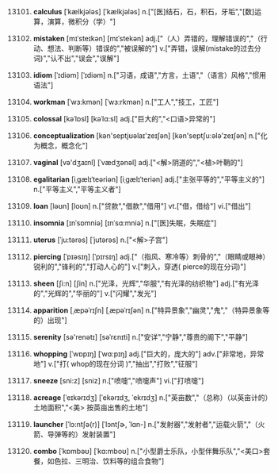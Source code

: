 13101. **calculus**
[ˈkælkjələs]  [ˈkælkjələs]
n.["[医]结石，石，积石，牙垢","[数]运算，演算，微积分（学）"]  

13102. **mistaken**
[mɪˈsteɪkən]  [mɪˈstekən]
adj.["（人）弄错的，理解错误的","（行动、想法、判断等）错误的","被误解的"]  v.["弄错，误解(mistake的过去分词)","认不出","误会","误解"]  

13103. **idiom**
[ˈɪdiəm]  [ˈɪdiəm]
n.["习语，成语","方言，土语","（语言）风格","惯用语法"]  

13104. **workman**
[ˈwɜ:kmən]  [ˈwɜ:rkmən]
n.["工人","技工，工匠"]  

13105. **colossal**
[kəˈlɒsl]  [kəˈlɑ:sl]
adj.["巨大的","<口语>异常的"]  

13106. **conceptualization**
[kən'septjʊəlaɪ'zeɪʃən]  [kən'septʃu:ələ'zeɪʃən]
n.["化为概念，概念化"]  

13107. **vaginal**
[və'dʒaɪnl]  [ˈvædʒənəl]
adj.["<解>阴道的","<植>叶鞘的"]  

13108. **egalitarian**
[iˌgælɪˈteəriən]  [iˌgælɪˈteriən]
adj.["主张平等的","平等主义的"]  n.["平等主义","平等主义者"]  

13109. **loan**
[ləʊn]  [loʊn]
n.["贷款","借款","借用"]  vt.["借，借给"]  vi.["借出"]  

13110. **insomnia**
[ɪnˈsɒmniə]  [ɪnˈsɑ:mniə]
n.["[医]失眠，失眠症"]  

13111. **uterus**
[ˈju:tərəs]  [ˈjutərəs]
n.["<解>子宫"]  

13112. **piercing**
[ˈpɪəsɪŋ]  [ˈpɪrsɪŋ]
adj.["（指风、寒冷等）刺骨的","（眼睛或眼神）锐利的","锋利的","打动人心的"]  v.["刺入，穿透( pierce的现在分词)"]  

13113. **sheen**
[ʃi:n]  [ʃin]
n.["光泽，光辉","华服","有光泽的纺织物"]  adj.["有光泽的","光辉的","华丽的"]  v.["闪耀","发光"]  

13114. **apparition**
[ˌæpəˈrɪʃn]  [ˌæpəˈrɪʃən]
n.["特异景象","幽灵","鬼","（特异景象等的）出现"]  

13115. **serenity**
[sə'renətɪ]  [səˈrɛnɪti]
n.["安详","宁静","尊贵的阁下","平静"]  

13116. **whopping**
[ˈwɒpɪŋ]  [ˈwɑ:pɪŋ]
adj.["巨大的，庞大的"]  adv.["非常地，异常地"]  v.["打( whop的现在分词 )","抽出","打败","征服"]  

13117. **sneeze**
[sni:z]  [sniz]
n.["喷嚏","喷嚏声"]  vi.["打喷嚏"]  

13118. **acreage**
[ˈeɪkərɪdʒ]  [ˈekərɪdʒ, ˈekrɪdʒ]
n.["英亩数","（总称）（以英亩计的）土地面积","<美> 按英亩出售的土地"]  

13119. **launcher**
[ˈlɔ:ntʃə(r)]  [ˈlɔntʃɚ, ˈlɑn-]
n.["发射器","发射者","运载火箭","（火箭、导弹等的）发射装置"]  

13120. **combo**
[ˈkɒmbəʊ]  [ˈkɑ:mboʊ]
n.["小型爵士乐队，小型伴舞乐队","<美口>套餐，如色拉、三明治、饮料等的组合食物"]  


